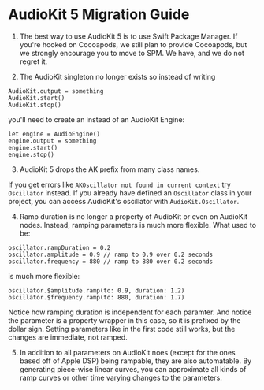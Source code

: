 # AudioKit 5 Migration Guide

1. The best way to use AudioKit 5 is to use Swift Package Manager. If you're hooked on Cocoapods, we still plan to provide Cocoapods, but we strongly encourage you to move to SPM. We have, and we do not regret it. 

2. The AudioKit singleton no longer exists so instead of writing

```
AudioKit.output = something
AudioKit.start()
AudioKit.stop()
```
you'll need to create an instead of an AudioKit Engine:
```
let engine = AudioEngine()
engine.output = something
engine.start()
engine.stop()
```
3. AudioKit 5 drops the AK prefix from many class names.

If you get errors like `AKOscillator not found in current context` try `Oscillator` instead. If you already have defined an `Oscillator` class in your project, you can access AudioKit's oscillator with `AudioKit.Oscillator`.

4. Ramp duration is no longer a property of AudioKit or even on AudioKit nodes. Instead, ramping parameters is much more flexible.  What used to be:
```
oscillator.rampDuration = 0.2
oscillator.amplitude = 0.9 // ramp to 0.9 over 0.2 seconds
oscillator.frequency = 880 // ramp to 880 over 0.2 seconds
```
is much more flexible:
```
oscillator.$amplitude.ramp(to: 0.9, duration: 1.2)
oscillator.$frequency.ramp(to: 880, duration: 1.7)
```
Notice how ramping duration is independent for each paramter. And notice the parameter is a property wrapper in this case, so it is prefixed by the dollar sign. Setting parameters like in the first code still works, but the changes are immediate, not ramped.

5. In addition to all parameters on AudioKit noes (except for the ones based off of Apple DSP) being rampable, they are also automatable.  By generating piece-wise linear curves, you can approximate all kinds of ramp curves or other time varying changes to the parameters.
